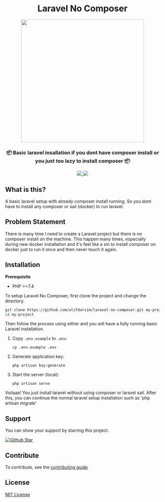 <p align="center">
    <h1 align="center">Laravel No Composer</h1>
</p> 

<p align="center">
    <img width="400" src="https://github.com/alifdarsim/laravel-no-composer/blob/master/public/laravel-no-composer.png" />
</p> 

<p align="center">
   
  <h3 align="center">📦 Basic laravel insallation if you dont have composer install or you just too lazy to install composer 📦</h3>

  <p align="center">
    </a>
    <a href="https://www.php.net">
        <img src="https://img.shields.io/badge/php-%3E%3D7.4-%23777BB4" />
    </a>
    <a href="https://laravel.com">
        <img src="https://img.shields.io/badge/laravel-8.83-%23EC4E3D" />
    </a>
  </p> 


</p>

## What is this?
A basic laravel setup with already composer install running. So you dont have to install any composer or sail (docker) to run laravel.

## Problem Statement
There is many time I need to create a Laravel project but there is no composer install on the machine. This happen many times, especially during new docker installation and it's feel like a sin to install composer on docker just to run it once and then never touch it again.

## Installation

**Prerequisite**

-   PHP >=7.4

To setup Laravel No Composer, first clone the project and change the directory.

```sh
git clone https://github.com/alifdarsim/laravel-no-composer.git my-project
cd my-project
```

Then follow the process using either and you will have a fully running basic Laravel installation.

1. Copy `.env.example` to `.env`:

    ```shell
    cp .env.example .env
    ```

1. Generate application key:

    ```shell
    php artisan key:generate
    ```

2. Start the server (local):

    ```shell
    php artisan serve
    ```

Voilaaa! You just install laravel without using composer or laravel sail. After this, you can continue the normal laravel setup installation such as 'php artisan migrate'

## Support

<p>You can show your support by starring this project.</p>
<a href="https://github.com/alifdarsim/laravel-no-composer/stargazers">
  <img src="https://img.shields.io/github/stars/alifdarsim/laravel-no-composer?style=social" alt="Github Star">
</a>

## Contribute

To contribute, see the [contributing guide](https://github.com/alifdarsim/laravel-no-composer/blob/master/CONTRIBUTING.md)

## License

[MIT License](https://github.com/alifdarsim/laravel-no-composer/blob/main/LICENSE)
